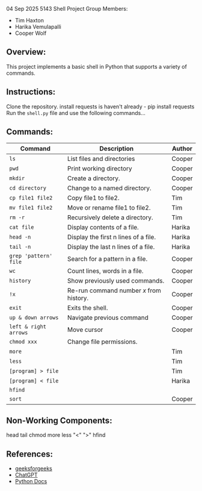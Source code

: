 
04 Sep 2025
5143 Shell Project
Group Members:
- Tim Haxton
- Harika Vemulapalli
- Cooper Wolf

## Overview:
This project implements a basic shell in Python that supports a variety of commands.

## Instructions:
Clone the repository.
install requests is haven't already
    - pip install requests
Run the `shell.py` file and use the following commands...

## Commands:
| Command               | Description                                         | Author   |
|-----------------------|-----------------------------------------------------|----------|
| `ls`                  | List files and directories                          | Cooper   |
| `pwd`                 | Print working directory                             | Cooper   |
| `mkdir`               | Create a directory.                                 | Cooper   |
| `cd directory`        | Change to a named directory.                        | Cooper   |
| `cp file1 file2`      | Copy file1 to file2.                                | Tim      |
| `mv file1 file2`      | Move or rename file1 to file2.                      | Tim      |
| `rm -r`               | Recursively delete a directory.                     | Tim      |
| `cat file`            | Display contents of a file.                         | Harika   |
| `head -n`             | Display the first n lines of a file.                | Harika   |
| `tail -n`             | Display the last n lines of a file.                 | Harika   |
| `grep 'pattern' file` | Search for a pattern in a file.                     | Cooper   |
| `wc`                  | Count lines, words in a file.                       | Cooper   |
| `history`             | Show previously used commands.                      | Cooper   |
| `!x`                  | Re-run command number *x* from history.             | Cooper   |
| `exit`                | Exits the shell.                                    | Cooper   |
| `up & down arrows`    | Navigate previous command                           | Cooper   |
| `left & right arrows` | Move cursor                                         | Cooper   |
| `chmod xxx`           | Change file permissions.                            |          |
| `more`                |                                                     | Tim      |
| `less`                |                                                     | Tim      |
| `[program] > file`    |                                                     | Tim      |
| `[program] < file`    |                                                     | Harika   |
| `hfind`               |                                                     |          |
| `sort `               |                                                     | Cooper   |

## Non-Working Components:
head
tail
chmod
more
less
"<"
">"
hfind


## References:
- [geeksforgeeks](https://www.geeksforgeeks.org/python/executing-shell-commands-with-python/)
- [ChatGPT](https://chatgpt.com/)
- [Python Docs](https://docs.python.org/3/library/os.html)